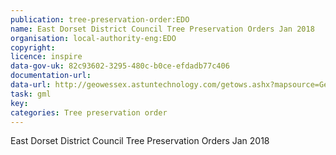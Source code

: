 ```yaml
---
publication: tree-preservation-order:EDO
name: East Dorset District Council Tree Preservation Orders Jan 2018
organisation: local-authority-eng:EDO
copyright: 
licence: inspire
data-gov-uk: 82c93602-3295-480c-b0ce-efdadb77c406
documentation-url: 
data-url: http://geowessex.astuntechnology.com/getows.ashx?mapsource=GeoWessex/christchurchandeastdorset&service=WFS&version=1.1.0&Request=GetFeature&TypeName=eddc_tree_preservation_orders&outputFormat=GML2
task: gml
key: 
categories: Tree preservation order
---
```


East Dorset District Council Tree Preservation Orders Jan 2018
